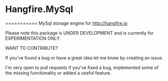 # Hangfire.MySql
===========
MySql storage engine for http://hangfire.io

Please note this package is UNDER DEVELOPMENT and is currently for EXPERIMENTATION ONLY.

WANT TO CONTRIBUTE?

If you've found a bug or have a great idea let me know by creating an issue.

I'm very open to pull requests if you've fixed a bug, implemented some of the missing functionality or added a useful feature.


